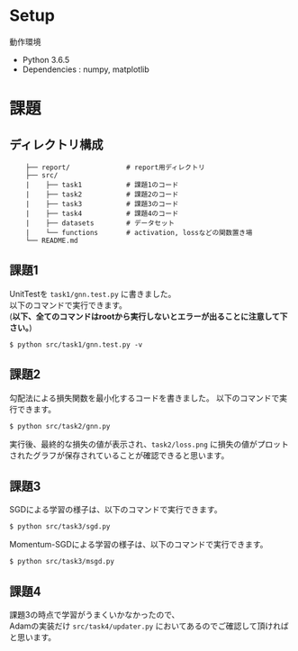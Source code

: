 # Setup
動作環境
* Python 3.6.5
* Dependencies : numpy, matplotlib

# 課題
## ディレクトリ構成
```
    ├── report/              # report用ディレクトリ
    ├── src/
    |    ├── task1           # 課題1のコード
    |    ├── task2           # 課題2のコード
    |    ├── task3           # 課題3のコード
    |    ├── task4           # 課題4のコード
    |    ├── datasets        # データセット
    |    └── functions       # activation, lossなどの関数置き場
    └── README.md
```

## 課題1
UnitTestを `task1/gnn.test.py` に書きました。  
以下のコマンドで実行できます。  
(**以下、全てのコマンドはrootから実行しないとエラーが出ることに注意して下さい。**)

```
$ python src/task1/gnn.test.py -v
```

## 課題2
勾配法による損失関数を最小化するコードを書きました。
以下のコマンドで実行できます。

```
$ python src/task2/gnn.py
```

実行後、最終的な損失の値が表示され、`task2/loss.png` に損失の値がプロットされたグラフが保存されていることが確認できると思います。

## 課題3
SGDによる学習の様子は、以下のコマンドで実行できます。

```
$ python src/task3/sgd.py
```

Momentum-SGDによる学習の様子は、以下のコマンドで実行できます。

```
$ python src/task3/msgd.py
```

## 課題4
課題3の時点で学習がうまくいかなかったので、  
Adamの実装だけ `src/task4/updater.py` においてあるのでご確認して頂ければと思います。
